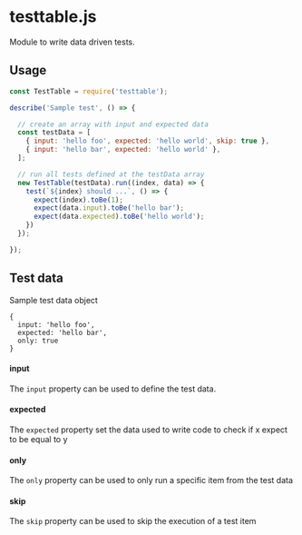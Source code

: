 # testtable.js
Module to write data driven tests.

## Usage

```js
const TestTable = require('testtable');

describe('Sample test', () => {

  // create an array with input and expected data
  const testData = [
    { input: 'hello foo', expected: 'hello world', skip: true },
    { input: 'hello bar', expected: 'hello world' },
  ];

  // run all tests defined at the testData array
  new TestTable(testData).run((index, data) => {
    test(`${index} should ...`, () => {
      expect(index).toBe(1);
      expect(data.input).toBe('hello bar');
      expect(data.expected).toBe('hello world');
    })
  });

});
```

## Test data

Sample test data object
```
{
  input: 'hello foo',
  expected: 'hello bar',
  only: true
}
```

#### input
The `input` property can be used to define the test data.

#### expected
The `expected` property set the data used to write code to check if x expect to be equal to y

#### only
The `only` property can be used to only run a specific item from the test data

#### skip
The `skip` property can be used to skip the execution of a test item
